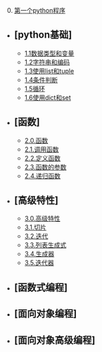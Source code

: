 0. [第一个python程序](0.python教程.md)
+ ## [python基础]
    + [1.1数据类型和变量](1.python基础/1.1数据类型和变量.md)
    + [1.2字符串和编码](1.python基础/1.2字符串和编码.md)
    + [1.3使用list和tuple](1.python基础/1.3使用list和tuple.md)
    + [1.4条件判断](1.python基础/1.4条件判断.md)
    + [1.5循环](1.python基础/1.5循环.md)
    + [1.6使用dict和set](1.python基础/1.6使用dict和set.md)
+ ## [函数]
    + [2.0.函数](2.函数/2.0.函数.md)
    + [2.1.调用函数](2.函数/2.1.调用函数.md)
    + [2.2.定义函数](2.函数/2.2.定义函数.md)
    + [2.3.函数的参数](2.函数/2.3.函数的参数.md)
    + [2.4.递归函数](2.函数/2.4.递归函数.md)
+ ## [高级特性]
    + [3.0.高级特性](3.高级特性/3.0.高级特性.md)
    + [3.1.切片](3.高级特性/3.1.切片.md)
    + [3.2.迭代](3.高级特性/3.2.迭代.md)
    + [3.3.列表生成式](3.高级特性/3.3列表生成式.md)
    + [3.4.生成器](3.高级特性/3.4.生成器.md)
    + [3.5.迭代器](3.高级特性/3.5.迭代器.md)
+ ## [函数式编程]


+ ## [面向对象编程]


+ ## [面向对象高级编程]

